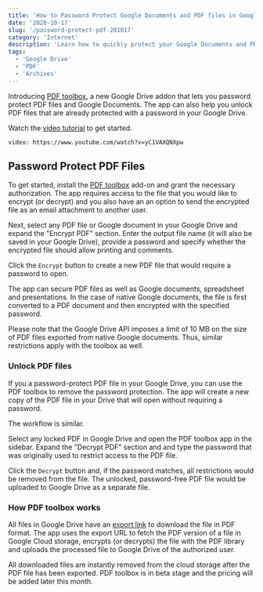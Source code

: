 ```yaml
---
title: 'How to Password Protect Google Documents and PDF files in Google Drive'
date: '2020-10-17'
slug: '/password-protect-pdf-201017'
category: 'Internet'
description: 'Learn how to quickly protect your Google Documents and PDF files in Google Drive with a password. You can also unlock PDF files and remove passwords from encrypted files.'
tags:
  - 'Google Drive'
  - 'PDF'
  - 'Archives'
---
```


Introducing [PDF toolbox](https://gsuite.google.com/marketplace/app/pdf_toolbox/46881712139), a new Google Drive addon that lets you password protect PDF files and Google Documents. The app can also help you unlock PDF files that are already protected with a password in your Google Drive.

Watch the [video tutorial](https://www.youtube.com/watch?v=yC1VAXQNXpw) to get started.

`video: https://www.youtube.com/watch?v=yC1VAXQNXpw`

## Password Protect PDF Files

To get started, install the [PDF toolbox](https://gsuite.google.com/marketplace/app/pdf_toolbox/46881712139) add-on and grant the necessary authorization. The app requires access to the file that you would like to encrypt (or decrypt) and you also have an an option to send the encrypted file as an email attachment to another user.

Next, select any PDF file or Google document in your Google Drive and expand the "Encrypt PDF" section. Enter the output file name (it will also be saved in your Google Drive), provide a password and specify whether the encrypted file should allow printing and comments.

Click the `Encrypt` button to create a new PDF file that would require a password to open.

The app can secure PDF files as well as Google documents, spreadsheet and presentations. In the case of native Google documents, the file is first converted to a PDF document and then encrypted with the specified password.

Please note that the Google Drive API imposes a limit of 10 MB on the size of PDF files exported from native Google documents. Thus, similar restrictions apply with the toolbox as well.

### Unlock PDF files

If you a password-protect PDF file in your Google Drive, you can use the PDF toolbox to remove the password protection. The app will create a new copy of the PDF file in your Drive that will open without requiring a password.

The workflow is similar.

Select any locked PDF in Google Drive and open the PDF toolbox app in the sidebar. Expand the "Decrypt PDF" section and and type the password that was originally used to restrict access to the PDF file.

Click the `Decrypt` button and, if the password matches, all restrictions would be removed from the file. The unlocked, password-free PDF file would be uploaded to Google Drive as a separate file.

### How PDF toolbox works

All files in Google Drive have an [export link](/internet/direct-links-for-google-drive/28356/) to download the file in PDF format. The app uses the export URL to fetch the PDF version of a file in Google Cloud storage, encrypts (or decrypts) the file with the PDF library and uploads the processed file to Google Drive of the authorized user.

All downloaded files are instantly removed from the cloud storage after the PDF file has been exported. PDF toolbox is in beta stage and the pricing will be added later this month.

